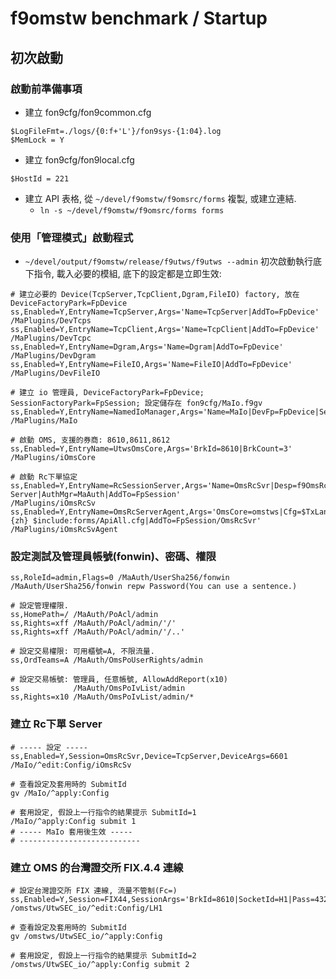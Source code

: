 ﻿f9omstw benchmark / Startup
===========================

## 初次啟動
### 啟動前準備事項
* 建立 fon9cfg/fon9common.cfg
```
$LogFileFmt=./logs/{0:f+'L'}/fon9sys-{1:04}.log
$MemLock = Y
```

* 建立 fon9cfg/fon9local.cfg
```
$HostId = 221
```

* 建立 API 表格, 從 `~/devel/f9omstw/f9omsrc/forms` 複製, 或建立連結.
  * `ln -s ~/devel/f9omstw/f9omsrc/forms forms`

### 使用「管理模式」啟動程式
* `~/devel/output/f9omstw/release/f9utws/f9utws --admin`
初次啟動執行底下指令, 載入必要的模組, 底下的設定都是立即生效:
```
# 建立必要的 Device(TcpServer,TcpClient,Dgram,FileIO) factory, 放在 DeviceFactoryPark=FpDevice
ss,Enabled=Y,EntryName=TcpServer,Args='Name=TcpServer|AddTo=FpDevice' /MaPlugins/DevTcps
ss,Enabled=Y,EntryName=TcpClient,Args='Name=TcpClient|AddTo=FpDevice' /MaPlugins/DevTcpc
ss,Enabled=Y,EntryName=Dgram,Args='Name=Dgram|AddTo=FpDevice'         /MaPlugins/DevDgram
ss,Enabled=Y,EntryName=FileIO,Args='Name=FileIO|AddTo=FpDevice'       /MaPlugins/DevFileIO

# 建立 io 管理員, DeviceFactoryPark=FpDevice; SessionFactoryPark=FpSession; 設定儲存在 fon9cfg/MaIo.f9gv
ss,Enabled=Y,EntryName=NamedIoManager,Args='Name=MaIo|DevFp=FpDevice|SesFp=FpSession|Cfg=MaIo.f9gv|SvcCfg="ThreadCount=2|Capacity=100"' /MaPlugins/MaIo

# 啟動 OMS, 支援的券商: 8610,8611,8612
ss,Enabled=Y,EntryName=UtwsOmsCore,Args='BrkId=8610|BrkCount=3'  /MaPlugins/iOmsCore

# 啟動 Rc下單協定
ss,Enabled=Y,EntryName=RcSessionServer,Args='Name=OmsRcSvr|Desp=f9OmsRc Server|AuthMgr=MaAuth|AddTo=FpSession'                      /MaPlugins/iOmsRcSv
ss,Enabled=Y,EntryName=OmsRcServerAgent,Args='OmsCore=omstws|Cfg=$TxLang={zh} $include:forms/ApiAll.cfg|AddTo=FpSession/OmsRcSvr'   /MaPlugins/iOmsRcSvAgent
```

### 設定測試及管理員帳號(fonwin)、密碼、權限
```
ss,RoleId=admin,Flags=0 /MaAuth/UserSha256/fonwin
/MaAuth/UserSha256/fonwin repw Password(You can use a sentence.)

# 設定管理權限.
ss,HomePath=/ /MaAuth/PoAcl/admin
ss,Rights=xff /MaAuth/PoAcl/admin/'/'
ss,Rights=xff /MaAuth/PoAcl/admin/'/..'

# 設定交易權限: 可用櫃號=A, 不限流量.
ss,OrdTeams=A /MaAuth/OmsPoUserRights/admin

# 設定交易帳號: 管理員, 任意帳號, AllowAddReport(x10)
ss            /MaAuth/OmsPoIvList/admin
ss,Rights=x10 /MaAuth/OmsPoIvList/admin/*
```

### 建立 Rc下單 Server
```
# ----- 設定 -----
ss,Enabled=Y,Session=OmsRcSvr,Device=TcpServer,DeviceArgs=6601 /MaIo/^edit:Config/iOmsRcSv

# 查看設定及套用時的 SubmitId
gv /MaIo/^apply:Config

# 套用設定, 假設上一行指令的結果提示 SubmitId=1
/MaIo/^apply:Config submit 1
# ----- MaIo 套用後生效 -----
# ---------------------------
```

### 建立 OMS 的台灣證交所 FIX.4.4 連線
```
# 設定台灣證交所 FIX 連線, 流量不管制(Fc=)
ss,Enabled=Y,Session=FIX44,SessionArgs='BrkId=8610|SocketId=H1|Pass=4321|Fc=',Device=TcpClient,DeviceArgs='192.168.1.33:10005|Bind=49003|ReuseAddr=Y' /omstws/UtwSEC_io/^edit:Config/LH1

# 查看設定及套用時的 SubmitId
gv /omstws/UtwSEC_io/^apply:Config

# 套用設定, 假設上一行指令的結果提示 SubmitId=2
/omstws/UtwSEC_io/^apply:Config submit 2
```
